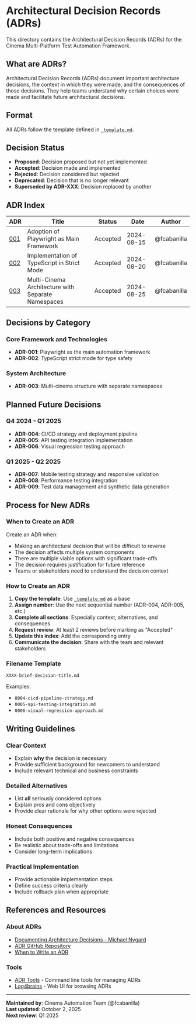 # Architectural Decision Records (ADRs)

This directory contains the Architectural Decision Records (ADRs) for the Cinema Multi-Platform Test Automation Framework.

## What are ADRs?

Architectural Decision Records (ADRs) document important architecture decisions, the context in which they were made, and the consequences of those decisions. They help teams understand why certain choices were made and facilitate future architectural decisions.

## Format

All ADRs follow the template defined in [`_template.md`](./_template.md).

## Decision Status

- **Proposed**: Decision proposed but not yet implemented
- **Accepted**: Decision made and implemented
- **Rejected**: Decision considered but rejected
- **Deprecated**: Decision that is no longer relevant
- **Superseded by ADR-XXX**: Decision replaced by another

## ADR Index

| ADR                                        | Title                                              | Status   | Date       | Author      |
| ------------------------------------------ | -------------------------------------------------- | -------- | ---------- | ----------- |
| [001](./0001-playwright-framework.md)      | Adoption of Playwright as Main Framework           | Accepted | 2024-08-15 | @fcabanilla |
| [002](./0002-typescript-strict-mode.md)    | Implementation of TypeScript in Strict Mode        | Accepted | 2024-08-20 | @fcabanilla |
| [003](./0003-multi-cinema-architecture.md) | Multi-Cinema Architecture with Separate Namespaces | Accepted | 2024-08-25 | @fcabanilla |

## Decisions by Category

### Core Framework and Technologies

- **ADR-001**: Playwright as the main automation framework
- **ADR-002**: TypeScript strict mode for type safety

### System Architecture

- **ADR-003**: Multi-cinema structure with separate namespaces

## Planned Future Decisions

### Q4 2024 - Q1 2025

- **ADR-004**: CI/CD strategy and deployment pipeline
- **ADR-005**: API testing integration implementation
- **ADR-006**: Visual regression testing approach

### Q1 2025 - Q2 2025

- **ADR-007**: Mobile testing strategy and responsive validation
- **ADR-008**: Performance testing integration
- **ADR-009**: Test data management and synthetic data generation

## Process for New ADRs

### When to Create an ADR

Create an ADR when:

- Making an architectural decision that will be difficult to reverse
- The decision affects multiple system components
- There are multiple viable options with significant trade-offs
- The decision requires justification for future reference
- Teams or stakeholders need to understand the decision context

### How to Create an ADR

1. **Copy the template**: Use [`_template.md`](./_template.md) as a base
2. **Assign number**: Use the next sequential number (ADR-004, ADR-005, etc.)
3. **Complete all sections**: Especially context, alternatives, and consequences
4. **Request review**: At least 2 reviews before marking as "Accepted"
5. **Update this index**: Add the corresponding entry
6. **Communicate the decision**: Share with the team and relevant stakeholders

### Filename Template

```text
XXXX-brief-decision-title.md
```

Examples:

- `0004-cicd-pipeline-strategy.md`
- `0005-api-testing-integration.md`
- `0006-visual-regression-approach.md`

## Writing Guidelines

### Clear Context

- Explain **why** the decision is necessary
- Provide sufficient background for newcomers to understand
- Include relevant technical and business constraints

### Detailed Alternatives

- List **all** seriously considered options
- Explain pros and cons objectively
- Provide clear rationale for why other options were rejected

### Honest Consequences

- Include both positive and negative consequences
- Be realistic about trade-offs and limitations
- Consider long-term implications

### Practical Implementation

- Provide actionable implementation steps
- Define success criteria clearly
- Include rollback plan when appropriate

## References and Resources

### About ADRs

- [Documenting Architecture Decisions - Michael Nygard](http://thinkrelevance.com/blog/2011/11/15/documenting-architecture-decisions)
- [ADR GitHub Repository](https://github.com/joelparkerhenderson/architecture_decision_record)
- [When to Write an ADR](https://engineering.atspotify.com/2020/04/14/when-should-i-write-an-architecture-decision-record/)

### Tools

- [ADR Tools](https://github.com/npryce/adr-tools) - Command line tools for managing ADRs
- [Log4brains](https://github.com/thomvaill/log4brains) - Web UI for browsing ADRs

---

**Maintained by**: Cinema Automation Team (@fcabanilla)  
**Last updated**: October 2, 2025  
**Next review**: Q1 2025
